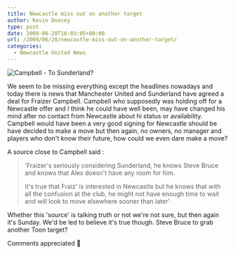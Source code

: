 ```yaml
---
title: Newcastle miss out on another target
author: Kevin Doocey
type: post
date: 2009-06-28T16:03:05+00:00
url: /2009/06/28/newcastle-miss-out-on-another-target/
categories:
  - Newcastle United News
---
```


![Campbell - To Sunderland?](https://img.skysports.com/09/06/218x298/FraizerCampbell_2319145.jpg)

We seem to be missing everything except the headlines nowadays and today there is news that Manchester United and Sunderland have  agreed a deal for Fraizer Campbell. Campbell who supposedly was holding off for a Newcastle offer and I think he could have well been, may have changed his mind after no contact from Newcastle about hi status or availability. Campbell would have been a very good signing for Newcastle should be have decided to make a move but then again, no owners, no manager and players who don't know their future, how could we even dare make a move?

A source close to Campbell said :

> 'Fraizer's seriously considering Sunderland, he knows Steve Bruce and knows that Alex doesn't have any room for him.
>
> It's true that Fraiz' is interested in Newcastle but he knows that with all the confusion at the club, he might not have enough time to wait and will look to move elsewhere sooner than later'

Whether this 'source' is talking truth or not we're not sure, but then again it's Sunday. We'd be led to believe it's true though. Steve Bruce to grab another Toon target?

Comments appreciated 🙂
